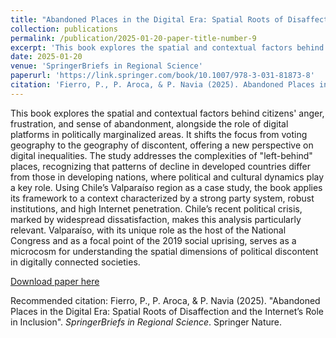 ```yaml
---
title: "Abandoned Places in the Digital Era: Spatial Roots of Disaffection and the Internet’s Role in Inclusion"
collection: publications
permalink: /publication/2025-01-20-paper-title-number-9
excerpt: 'This book explores the spatial and contextual factors behind citizens' anger, frustration, and sense of abandonment, alongside the role of digital platforms in politically marginalized areas. It shifts the focus from voting geography to the geography of discontent, offering a new perspective on digital inequalities. The study addresses the complexities of "left-behind" places, recognizing that patterns of decline in developed countries differ from those in developing nations, where political and cultural dynamics play a key role. Using Chile’s Valparaíso region as a case study, the book applies its framework to a context characterized by a strong party system, robust institutions, and high Internet penetration. Chile’s recent political crisis, marked by widespread dissatisfaction, makes this analysis particularly relevant. Valparaíso, with its unique role as the host of the National Congress and as a focal point of the 2019 social uprising, serves as a microcosm for understanding the spatial dimensions of political discontent in digitally connected societies.'
date: 2025-01-20
venue: 'SpringerBriefs in Regional Science'
paperurl: 'https://link.springer.com/book/10.1007/978-3-031-81873-8'
citation: 'Fierro, P., P. Aroca, & P. Navia (2025). Abandoned Places in the Digital Era: Spatial Roots of Disaffection and the Internet’s Role in Inclusion. SpringerBriefs in Regional Science. Publisher: Springer Nature (Book). https://doi.org/10.1007/978-3-031-81873-8'
---
```

This book explores the spatial and contextual factors behind citizens' anger, frustration, and sense of abandonment, alongside the role of digital platforms in politically marginalized areas. It shifts the focus from voting geography to the geography of discontent, offering a new perspective on digital inequalities. The study addresses the complexities of "left-behind" places, recognizing that patterns of decline in developed countries differ from those in developing nations, where political and cultural dynamics play a key role. Using Chile’s Valparaíso region as a case study, the book applies its framework to a context characterized by a strong party system, robust institutions, and high Internet penetration. Chile’s recent political crisis, marked by widespread dissatisfaction, makes this analysis particularly relevant. Valparaíso, with its unique role as the host of the National Congress and as a focal point of the 2019 social uprising, serves as a microcosm for understanding the spatial dimensions of political discontent in digitally connected societies.

[Download paper here](https://link.springer.com/book/10.1007/978-3-031-81873-8)

Recommended citation: Fierro, P., P. Aroca, & P. Navia (2025). "Abandoned Places in the Digital Era: Spatial Roots of Disaffection and the Internet’s Role in Inclusion". <i>SpringerBriefs in Regional Science</i>. Springer Nature.
